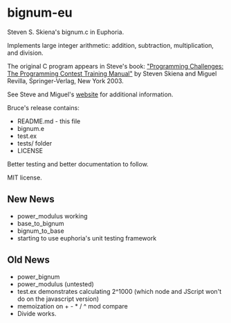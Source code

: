 # bignum-eu
Steven S. Skiena's bignum.c in Euphoria.

Implements large integer arithmetic: addition, subtraction, multiplication, and division.

The original C program appears in Steve's book: ["Programming Challenges: The Programming Contest Training Manual"](http://www.amazon.com/exec/obidos/ASIN/0387001638/thealgorithmrepo/)
by Steven Skiena and Miguel Revilla, Springer-Verlag, New York 2003.

See Steve and Miguel's [website](http://www.programming-challenges.com) for additional information.

Bruce's release contains:

 * README.md - this file
 * bignum.e
 * test.ex
 * tests/ folder
 * LICENSE

Better testing and better documentation to follow.

MIT license.

New News
--------

 * power_modulus working
 * base_to_bignum
 * bignum_to_base
 * starting to use euphoria's unit testing framework 

Old News
--------

 * power_bignum
 * power_modulus (untested)
 * test.ex demonstrates calculating 2^1000 (which node and JScript won't do on the javascript version)
 * memoization on + - * / ^ mod compare
 * Divide works.


